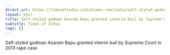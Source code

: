 ```yaml
---
direct_url: https://timesofindia.indiatimes.com/india/self-styled-godman-asaram-bapu-granted-interim-bail-by-supreme-court-in-2013-rape-case/articleshow/117016779.cms
layout: post
title: Self-styled godman Asaram Bapu granted interim bail by Supreme Court in 2013 rape case
subtitle: Times of India
tags: []
---
```


Self-styled godman Asaram Bapu granted interim bail by Supreme Court in 2013 rape case
